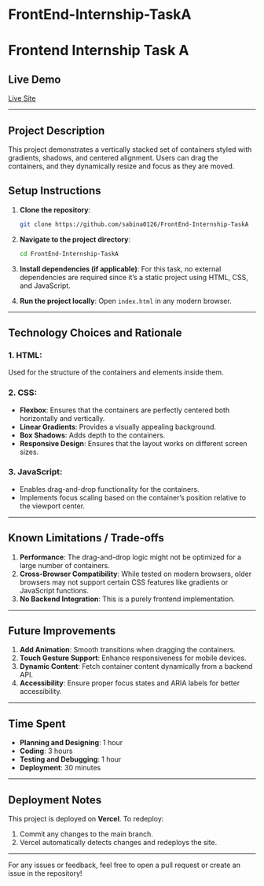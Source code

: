 # FrontEnd-Internship-TaskA
# Frontend Internship Task A

## Live Demo

[Live Site](https://frontend-internship-task-a.vercel.app/)

---

## Project Description

This project demonstrates a vertically stacked set of containers styled with gradients, shadows, and centered alignment. Users can drag the containers, and they dynamically resize and focus as they are moved.



## Setup Instructions

1. **Clone the repository**:

   ```bash
   git clone https://github.com/sabina0126/FrontEnd-Internship-TaskA
   ```

2. **Navigate to the project directory**:

   ```bash
   cd FrontEnd-Internship-TaskA
   ```

3. **Install dependencies (if applicable)**:
   For this task, no external dependencies are required since it’s a static project using HTML, CSS, and JavaScript.

4. **Run the project locally**:
   Open `index.html` in any modern browser.

---

## Technology Choices and Rationale

### 1. **HTML**:

Used for the structure of the containers and elements inside them.

### 2. **CSS**:

- **Flexbox**: Ensures that the containers are perfectly centered both horizontally and vertically.
- **Linear Gradients**: Provides a visually appealing background.
- **Box Shadows**: Adds depth to the containers.
- **Responsive Design**: Ensures that the layout works on different screen sizes.

### 3. **JavaScript**:

- Enables drag-and-drop functionality for the containers.
- Implements focus scaling based on the container’s position relative to the viewport center.

---

## Known Limitations / Trade-offs

1. **Performance**: The drag-and-drop logic might not be optimized for a large number of containers.
2. **Cross-Browser Compatibility**: While tested on modern browsers, older browsers may not support certain CSS features like gradients or JavaScript functions.
3. **No Backend Integration**: This is a purely frontend implementation.

---

## Future Improvements

1. **Add Animation**: Smooth transitions when dragging the containers.
2. **Touch Gesture Support**: Enhance responsiveness for mobile devices.
3. **Dynamic Content**: Fetch container content dynamically from a backend API.
4. **Accessibility**: Ensure proper focus states and ARIA labels for better accessibility.

---

## Time Spent

- **Planning and Designing**: 1 hour
- **Coding**: 3 hours
- **Testing and Debugging**: 1 hour
- **Deployment**: 30 minutes

---

## Deployment Notes

This project is deployed on **Vercel**. To redeploy:

1. Commit any changes to the main branch.
2. Vercel automatically detects changes and redeploys the site.

---

For any issues or feedback, feel free to open a pull request or create an issue in the repository!

